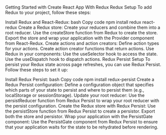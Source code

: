 
Getting Started with Create React App With Redux
Redux Setup
To add Redux to your project, follow these steps:

Install Redux and React-Redux:
bash
Copy code
npm install redux react-redux
Create a Redux store:
Create your reducers and combine them into a root reducer.
Use the createStore function from Redux to create the store.
Export the store and wrap your application with the Provider component from React-Redux.
Create actions and action creators:
Define action types for your actions.
Create action creator functions that return actions.
Use Redux in your components:
Use the useSelector hook to access the state.
Use the useDispatch hook to dispatch actions.
Redux Persist Setup
To persist your Redux state across page refreshes, you can use Redux Persist. Follow these steps to set it up:

Install Redux Persist:
bash
Copy code
npm install redux-persist
Create a Redux Persist configuration:
Define a configuration object that specifies which parts of your state to persist and where to persist them (e.g., localStorage or sessionStorage).
Update your root reducer:
Use the persistReducer function from Redux Persist to wrap your root reducer with the persist configuration.
Create the Redux store with Redux Persist:
Use the persistStore function from Redux Persist to create a persistor.
Export both the store and persistor.
Wrap your application with the PersistGate component:
Use the PersistGate component from Redux Persist to ensure that your application waits for the state to be rehydrated before rendering.